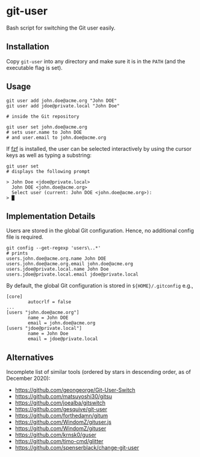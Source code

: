 # git-user

Bash script for switching the Git user easily.

## Installation

Copy `git-user` into any directory and make sure it is in the `PATH` (and the executable flag is set).

## Usage

```shell script
git user add john.doe@acme.org "John DOE"
git user add jdoe@private.local "John Doe"

# inside the Git repository

git user set john.doe@acme.org
# sets user.name to John DOE
# and user.email to john.doe@acme.org
```

If [fzf](https://github.com/junegunn/fzf) is installed, the user can be selected interactively by using the cursor keys as well as typing a substring:

```text
git user set
# displays the following prompt

> John Doe <jdoe@private.local>
  John DOE <john.doe@acme.org>
  Select user (current: John DOE <john.doe@acme.org>):
> █
```

## Implementation Details

Users are stored in the global Git configuration.
Hence, no additional config file is required.

```shell script
git config --get-regexp 'users\..*'
# prints
users.john.doe@acme.org.name John DOE
users.john.doe@acme.org.email john.doe@acme.org
users.jdoe@private.local.name John Doe
users.jdoe@private.local.email jdoe@private.local
```

By default, the global Git configuration is stored in `${HOME}/.gitconfig` e.g.,
```text
[core]
        autocrlf = false
...
[users "john.doe@acme.org"]
        name = John DOE
        email = john.doe@acme.org
[users "jdoe@private.local"]
        name = John Doe
        email = jdoe@private.local
```

## Alternatives

Incomplete list of similar tools (ordered by stars in descending order, as of December 2020):

* https://github.com/geongeorge/Git-User-Switch
* https://github.com/matsuyoshi30/gitsu
* https://github.com/joealba/gitswitch
* https://github.com/gesquive/git-user
* https://github.com/forthedamn/gitum
* https://github.com/WindomZ/gituser.js
* https://github.com/WindomZ/gituser
* https://github.com/krnsk0/guser
* https://github.com/timo-cmd/glitter
* https://github.com/spenserblack/change-git-user
